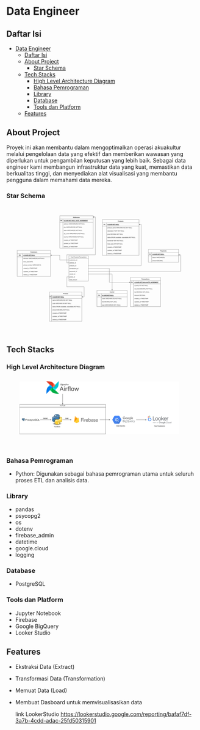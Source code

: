 
# Data Engineer 
<!-- Daftar Isi -->
## Daftar Isi
- [Data Engineer](#data-engineer)
  - [Daftar Isi](#daftar-isi)
  - [About Project](#about-project)
    - [Star Schema](#star-schema)
  - [Tech Stacks](#tech-stacks)
    - [High Level Architecture Diagram](#High-level-architecture-diagram)
    - [Bahasa Pemrograman](#bahasa-pemrograman)
    - [Library](#library)
    - [Database](#database)
    - [Tools dan Platform](#tools-dan-platform)
  - [Features](#features)

## About Project
Proyek ini akan membantu dalam mengoptimalkan operasi akuakultur melalui pengelolaan data yang efektif dan memberikan wawasan yang diperlukan untuk pengambilan keputusan yang lebih baik. Sebagai data engineer kami membangun infrastruktur data yang kuat, memastikan data berkualitas tinggi, dan menyediakan alat visualisasi yang membantu pengguna dalam memahami data mereka.

### Star Schema
![alt text](image.png)

## Tech Stacks

### High Level Architecture Diagram
![alt text](image-1.png)

### Bahasa Pemrograman
- Python: Digunakan sebagai bahasa pemrograman utama untuk seluruh proses ETL dan analisis data.

### Library
- pandas
- psycopg2
- os
- dotenv 
- firebase_admin
- datetime 
- google.cloud
- logging

### Database
- PostgreSQL

### Tools dan Platform
- Jupyter Notebook
- Firebase
- Google BigQuery
- Looker Studio

## Features
- Ekstraksi Data (Extract)
- Transformasi Data (Transformation)
- Memuat Data (Load)
- Membuat Dasboard untuk memvisualisasikan data 
  
  link LookerStudio
  https://lookerstudio.google.com/reporting/bafaf7df-3a7b-4cdd-adac-25fd50315901
  